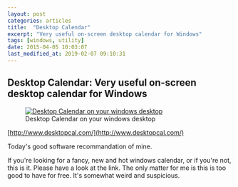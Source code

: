 ```yaml
---
layout: post
categories: articles
title:  "Desktop Calendar"
excerpt: "Very useful on-screen desktop calendar for Windows"
tags: [windows, utility]
date: 2015-04-05 10:03:07
last_modified_at: 2019-02-07 09:10:31
---
```


## Desktop Calendar: Very useful on-screen desktop calendar for Windows

<figure>
    <a href="http://www.desktopcal.com/images/default/first_look_bid_usa.jpg" class="image-popup">
        <img src="http://www.desktopcal.com/images/default/first_look_bid_usa.jpg" alt="Desktop Calendar on your windows desktop">
    </a>
    <figcaption>Desktop Calendar on your windows desktop</figcaption>
</figure>

[http://www.desktopcal.com/](http://www.desktopcal.com/)

Today's good software recommandation of mine.

If you're looking for a fancy, new and hot windows calendar, or if you're not, this is it. Please have a look at the link. The only matter for me is this is too good to have for free. It's somewhat weird and suspicious.
